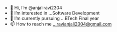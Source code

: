 - 👋 Hi, I’m @anjaliravi2304
- 👀 I’m interested in ...Software Development
- 🌱 I’m currently pursuing ...BTech Final year
- 📫 How to reach me ...ravianjali2004@gmail.com


<!---
anjaliravi2304/anjaliravi2304 is a ✨ special ✨ repository because its `README.md` (this file) appears on your GitHub profile.
You can click the Preview link to take a look at your changes.
--->
